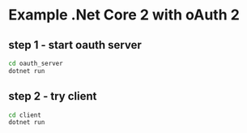 # Example .Net Core 2 with oAuth 2

## step 1 - start oauth server

```bash
cd oauth_server
dotnet run
```

## step 2 - try client

```bash
cd client
dotnet run
```